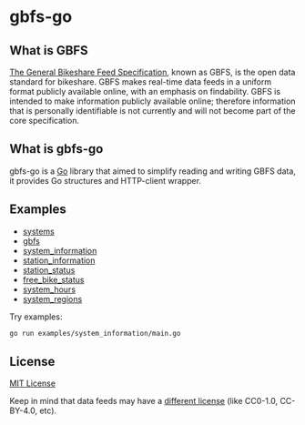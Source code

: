 # gbfs-go

## What is GBFS

[The General Bikeshare Feed Specification][], known as GBFS, is the open data standard for bikeshare. GBFS makes real-time data feeds in a uniform format publicly available online, with an emphasis on findability. GBFS is intended to make information publicly available online; therefore information that is personally identifiable is not currently and will not become part of the core specification.

## What is gbfs-go

gbfs-go is a [Go][] library that aimed to simplify reading and writing GBFS data, it provides Go structures and HTTP-client wrapper.

## Examples

* [systems][]
* [gbfs][]
* [system_information][]
* [station_information][]
* [station_status][]
* [free_bike_status][]
* [system_hours][]
* [system_regions][]

Try examples:

```bash
go run examples/system_information/main.go
```

## License

[MIT License][]

Keep in mind that data feeds may have a [different license] (like CC0-1.0, CC-BY-4.0, etc).

[The General Bikeshare Feed Specification]: https://github.com/NABSA/gbfs
[Go]: https://golang.org
[different license]: https://github.com/NABSA/gbfs/blob/master/data-licenses.md
[MIT License]: https://github.com/chuhlomin/gbfs-go/blob/main/LICENSE

[systems]: https://github.com/chuhlomin/gbfs-go/blob/main/examples/systems/main.go
[gbfs]: https://github.com/chuhlomin/gbfs-go/blob/main/examples/gbfs/main.go
[system_information]: https://github.com/chuhlomin/gbfs-go/blob/main/examples/system_information/main.go
[station_information]: https://github.com/chuhlomin/gbfs-go/blob/main/examples/station_information/main.go
[station_status]: https://github.com/chuhlomin/gbfs-go/blob/main/examples/station_status/main.go
[free_bike_status]: https://github.com/chuhlomin/gbfs-go/blob/main/examples/free_bike_status/main.go
[system_hours]: https://github.com/chuhlomin/gbfs-go/blob/main/examples/system_hours/main.go
[system_regions]: https://github.com/chuhlomin/gbfs-go/blob/main/examples/system_regions/main.go
